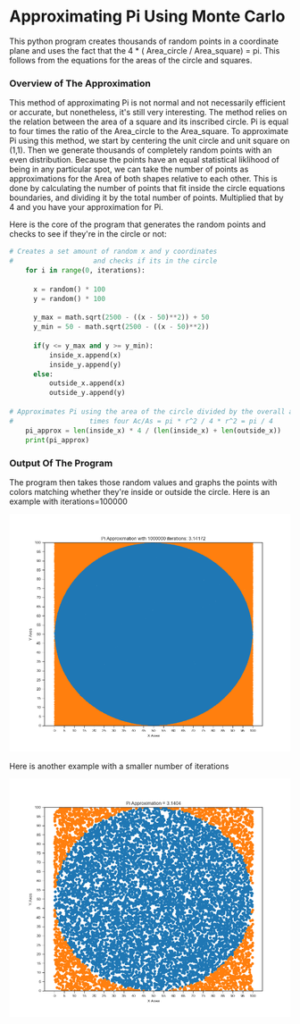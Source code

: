 # Approximating Pi Using Monte Carlo
This python program creates thousands of random points in a coordinate plane and uses the fact that the 4 * ( Area_circle / Area_square) = pi. This follows from the equations for the areas of the circle and squares.

### Overview of The Approximation
This method of approximating Pi is not normal and not necessarily efficient or accurate, but nonetheless, it's still very interesting. The method relies on the relation between the area of a square and its inscribed circle. Pi is equal to four times the ratio of the Area_circle to the Area_square. To approximate Pi using this method, we start by centering the unit circle and unit square on (1,1). Then we generate thousands of completely random points with an even distribution. Because the points have an equal statistical liklihood of being in any particular spot, we can take the number of points as approximations for the Area of both shapes relative to each other. This is done by calculating the number of points that fit inside the circle equations boundaries, and dividing it by the total number of points. Multiplied that by 4 and you have your approximation for Pi.

Here is the core of the program that generates the random points and checks to see if they're in the circle or not:

```python
# Creates a set amount of random x and y coordinates 
#                    and checks if its in the circle
    for i in range(0, iterations):
    
      x = random() * 100
      y = random() * 100

      y_max = math.sqrt(2500 - ((x - 50)**2)) + 50
      y_min = 50 - math.sqrt(2500 - ((x - 50)**2))

      if(y <= y_max and y >= y_min):
          inside_x.append(x)
          inside_y.append(y)
      else:
          outside_x.append(x)
          outside_y.append(y)
          
# Approximates Pi using the area of the circle divided by the overall area of the square 
#                   times four Ac/As = pi * r^2 / 4 * r^2 = pi / 4
    pi_approx = len(inside_x) * 4 / (len(inside_x) + len(outside_x))
    print(pi_approx)
```
### Output Of The Program

The program then takes those random values and graphs the points with colors matching whether they're inside or outside the circle. Here is an example with iterations=100000

![Graph of The Approximation](/Figure_2.png)

Here is another example with a smaller number of iterations

![Another Graph of The Approximation](/Figure_1.png)
